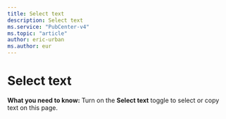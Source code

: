 ```yaml
---
title: Select text
description: Select text
ms.service: "PubCenter-v4"
ms.topic: "article"
author: eric-urban
ms.author: eur
---
```


# Select text

**What you need to know:** Turn on the **Select text** toggle to select or copy text on this page.


